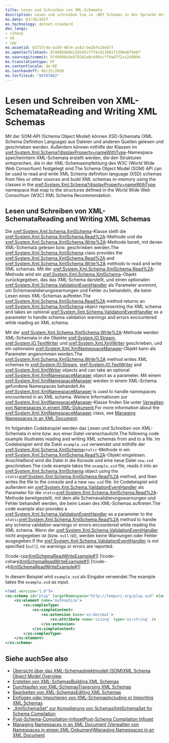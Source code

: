 ```yaml
---
title: Lesen und Schreiben von XML-Schemata
description: Lesen und schreiben Sie in .NET Schemas in der Sprache der XML-Schemadefinition (XSD) für Dateien oder andere Quellen mit der SOM-API (Schemaobjektmodell).
ms.date: 03/30/2017
ms.technology: dotnet-standard
dev_langs:
- csharp
- vb
- cpp
ms.assetid: b5757c4a-ea59-467e-ac62-be2bfe24eb77
ms.openlocfilehash: 874b0bdb0e13d545cfff4c813881f1398a8f9487
ms.sourcegitcommit: 5fd4696a3e5791b2a8c449ccffda87f2cc2d4894
ms.translationtype: HT
ms.contentlocale: de-DE
ms.lasthandoff: 06/15/2020
ms.locfileid: "84767662"
---
```

# <a name="reading-and-writing-xml-schemas"></a><span data-ttu-id="17b71-103">Lesen und Schreiben von XML-Schemata</span><span class="sxs-lookup"><span data-stu-id="17b71-103">Reading and Writing XML Schemas</span></span>
<span data-ttu-id="17b71-104">Mit der SOM-API (Schema Object Model) können XSD-Schemata (XML Schema Definition Language) aus Dateien und anderen Quellen gelesen und geschrieben werden. Außerdem können mithilfe der Klassen im <xref:System.Xml.Schema?displayProperty=nameWithType>-Namespace speicherintern XML-Schemata erstellt werden, die den Strukturen entsprechen, die in der XML-Schemaempfehlung des W3C (World Wide Web Consortium) festgelegt sind.</span><span class="sxs-lookup"><span data-stu-id="17b71-104">The Schema Object Model (SOM) API can be used to read and write XML Schema definition language (XSD) schemas from files or other sources and build XML schemas in-memory using the classes in the <xref:System.Xml.Schema?displayProperty=nameWithType> namespace that map to the structures defined in the World Wide Web Consortium (W3C) XML Schema Recommendation.</span></span>  
  
## <a name="reading-and-writing-xml-schemas"></a><span data-ttu-id="17b71-105">Lesen und Schreiben von XML-Schemata</span><span class="sxs-lookup"><span data-stu-id="17b71-105">Reading and Writing XML Schemas</span></span>  
 <span data-ttu-id="17b71-106">Die <xref:System.Xml.Schema.XmlSchema>-Klasse stellt die <xref:System.Xml.Schema.XmlSchema.Read%2A>-Methode und die <xref:System.Xml.Schema.XmlSchema.Write%2A>-Methode bereit, mit denen XML-Schemata gelesen bzw. geschrieben werden.</span><span class="sxs-lookup"><span data-stu-id="17b71-106">The <xref:System.Xml.Schema.XmlSchema> class provides the <xref:System.Xml.Schema.XmlSchema.Read%2A> and <xref:System.Xml.Schema.XmlSchema.Write%2A> methods to read and write XML schemas.</span></span> <span data-ttu-id="17b71-107">Mit der <xref:System.Xml.Schema.XmlSchema.Read%2A>-Methode wird ein <xref:System.Xml.Schema.XmlSchema>-Objekt zurückgegeben, das das XML-Schema darstellt, und einen optionalen <xref:System.Xml.Schema.ValidationEventHandler> als Parameter annimmt, um Schemavalidierungswarnungen und Fehler zu behandeln, die beim Lesen eines XML-Schemas auftreten.</span><span class="sxs-lookup"><span data-stu-id="17b71-107">The <xref:System.Xml.Schema.XmlSchema.Read%2A> method returns an <xref:System.Xml.Schema.XmlSchema> object representing the XML schema and takes an optional <xref:System.Xml.Schema.ValidationEventHandler> as a parameter to handle schema validation warnings and errors encountered while reading an XML schema.</span></span>  
  
 <span data-ttu-id="17b71-108">Mit der <xref:System.Xml.Schema.XmlSchema.Write%2A>-Methode werden XML-Schemata in die Objekte <xref:System.IO.Stream>, <xref:System.IO.TextWriter> und <xref:System.Xml.XmlWriter> geschrieben, und ein optionales <xref:System.Xml.XmlNamespaceManager>-Objekt kann als Parameter angenommen werden.</span><span class="sxs-lookup"><span data-stu-id="17b71-108">The <xref:System.Xml.Schema.XmlSchema.Write%2A> method writes XML schemas to <xref:System.IO.Stream>, <xref:System.IO.TextWriter> and <xref:System.Xml.XmlWriter> objects and can take an optional <xref:System.Xml.XmlNamespaceManager> object as a parameter.</span></span> <span data-ttu-id="17b71-109">Mit einem <xref:System.Xml.XmlNamespaceManager> werden in einem XML-Schema gefundene Namespaces behandelt.</span><span class="sxs-lookup"><span data-stu-id="17b71-109">An <xref:System.Xml.XmlNamespaceManager> is used to handle namespaces encountered in an XML schema.</span></span> <span data-ttu-id="17b71-110">Weitere Informationen zur <xref:System.Xml.XmlNamespaceManager>-Klasse finden Sie unter [Verwalten von Namespaces in einem XML-Dokument](managing-namespaces-in-an-xml-document.md).</span><span class="sxs-lookup"><span data-stu-id="17b71-110">For more information about the <xref:System.Xml.XmlNamespaceManager> class, see [Managing Namespaces in an XML Document](managing-namespaces-in-an-xml-document.md).</span></span>  
  
 <span data-ttu-id="17b71-111">Im folgenden Codebeispiel werden das Lesen und Schreiben von XML-Schemata in eine bzw. aus einer Datei veranschaulicht.</span><span class="sxs-lookup"><span data-stu-id="17b71-111">The following code example illustrates reading and writing XML schemas from and to a file.</span></span> <span data-ttu-id="17b71-112">Im Codebeispiel wird die Datei `example.xsd` verwendet und mithilfe der <xref:System.Xml.Schema.XmlSchema>`static`-Methode in ein <xref:System.Xml.Schema.XmlSchema.Read%2A>-Objekt eingelesen. Anschließend wird die Datei in die Konsole und eine neue Datei `new.xsd` geschrieben.</span><span class="sxs-lookup"><span data-stu-id="17b71-112">The code example takes the `example.xsd` file, reads it into an <xref:System.Xml.Schema.XmlSchema> object using the `static`<xref:System.Xml.Schema.XmlSchema.Read%2A> method, and then writes the file to the console and a new `new.xsd` file.</span></span> <span data-ttu-id="17b71-113">Im Codebeispiel wird außerdem ein <xref:System.Xml.Schema.ValidationEventHandler> als Parameter für die `static`<xref:System.Xml.Schema.XmlSchema.Read%2A>-Methode bereitgestellt, mit dem alle Schemavalidierungswarnungen und Fehler behandelt werden, die beim Lesen des XML-Schemas auftreten.</span><span class="sxs-lookup"><span data-stu-id="17b71-113">The code example also provides a <xref:System.Xml.Schema.ValidationEventHandler> as a parameter to the `static`<xref:System.Xml.Schema.XmlSchema.Read%2A> method to handle any schema validation warnings or errors encountered while reading the XML schema.</span></span> <span data-ttu-id="17b71-114">Wenn der <xref:System.Xml.Schema.ValidationEventHandler> nicht angegeben ist (bzw. `null` ist), werden keine Warnungen oder Fehler ausgegeben.</span><span class="sxs-lookup"><span data-stu-id="17b71-114">If the <xref:System.Xml.Schema.ValidationEventHandler> is not specified (`null`), no warnings or errors are reported.</span></span>  
  
 [!code-cpp[XmlSchemaReadWriteExample#1](../../../../samples/snippets/cpp/VS_Snippets_Data/XmlSchemaReadWriteExample/CPP/XmlSchemaReadWriteExample.cpp#1)]
 [!code-csharp[XmlSchemaReadWriteExample#1](../../../../samples/snippets/csharp/VS_Snippets_Data/XmlSchemaReadWriteExample/CS/XmlSchemaReadWriteExample.cs#1)]
 [!code-vb[XmlSchemaReadWriteExample#1](../../../../samples/snippets/visualbasic/VS_Snippets_Data/XmlSchemaReadWriteExample/VB/XmlSchemaReadWriteExample.vb#1)]  
  
 <span data-ttu-id="17b71-115">In diesem Beispiel wird `example.xsd` als Eingabe verwendet.</span><span class="sxs-lookup"><span data-stu-id="17b71-115">The example takes the `example.xsd` as input.</span></span>  
  
```xml  
<?xml version="1.0"?>  
<xs:schema id="play" targetNamespace="http://tempuri.org/play.xsd" elementFormDefault="qualified" xmlns="http://tempuri.org/play.xsd" xmlns:xs="http://www.w3.org/2001/XMLSchema">  
    <xs:element name='myShoeSize'>  
        <xs:complexType>  
            <xs:simpleContent>  
                <xs:extension base='xs:decimal'>  
                    <xs:attribute name='sizing' type='xs:string' />  
                </xs:extension>  
            </xs:simpleContent>  
        </xs:complexType>  
    </xs:element>  
</xs:schema>  
```  
  
## <a name="see-also"></a><span data-ttu-id="17b71-116">Siehe auch</span><span class="sxs-lookup"><span data-stu-id="17b71-116">See also</span></span>

- [<span data-ttu-id="17b71-117">Übersicht über das XML-Schemaobjektmodell (SOM)</span><span class="sxs-lookup"><span data-stu-id="17b71-117">XML Schema Object Model Overview</span></span>](xml-schema-object-model-overview.md)
- [<span data-ttu-id="17b71-118">Erstellen von XML-Schemas</span><span class="sxs-lookup"><span data-stu-id="17b71-118">Building XML Schemas</span></span>](building-xml-schemas.md)
- [<span data-ttu-id="17b71-119">Durchlaufen von XML-Schemas</span><span class="sxs-lookup"><span data-stu-id="17b71-119">Traversing XML Schemas</span></span>](traversing-xml-schemas.md)
- [<span data-ttu-id="17b71-120">Bearbeiten von XML-Schemas</span><span class="sxs-lookup"><span data-stu-id="17b71-120">Editing XML Schemas</span></span>](editing-xml-schemas.md)
- [<span data-ttu-id="17b71-121">Einfügen oder Importieren von XML-Schemas</span><span class="sxs-lookup"><span data-stu-id="17b71-121">Including or Importing XML Schemas</span></span>](including-or-importing-xml-schemas.md)
- [<span data-ttu-id="17b71-122">„XmlSchemaSet“ zur Kompilierung von Schemas</span><span class="sxs-lookup"><span data-stu-id="17b71-122">XmlSchemaSet for Schema Compilation</span></span>](xmlschemaset-for-schema-compilation.md)
- [<span data-ttu-id="17b71-123">Post-Schema-Compilation-Infoset</span><span class="sxs-lookup"><span data-stu-id="17b71-123">Post-Schema Compilation Infoset</span></span>](post-schema-compilation-infoset.md)
- [<span data-ttu-id="17b71-124">Managing Namespaces in an XML Document (Verwalten von Namespaces in einem XML-Dokument)</span><span class="sxs-lookup"><span data-stu-id="17b71-124">Managing Namespaces in an XML Document</span></span>](managing-namespaces-in-an-xml-document.md)
